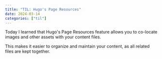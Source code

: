 ```yaml
---
title: "TIL: Hugo's Page Resources"
date: 2024-03-14
categories: ["til"]
---
```


Today I learned that Hugo's Page Resources feature allows you to co-locate images and other assets with your content files.

This makes it easier to organize and maintain your content, as all related files are kept together. 